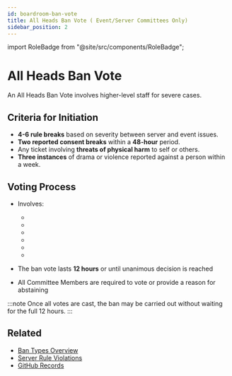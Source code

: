 ```yaml
---
id: boardroom-ban-vote
title: All Heads Ban Vote ( Event/Server Committees Only)
sidebar_position: 2
---
```


import RoleBadge from "@site/src/components/RoleBadge";

# All Heads Ban Vote

An All Heads Ban Vote involves higher-level staff for severe cases.

## Criteria for Initiation

- **4-6 rule breaks** based on severity between server and event issues.
- **Two reported consent breaks** within a **48-hour** period.
- Any ticket involving **threats of physical harm** to self or others.
- **Three instances** of drama or violence reported against a person within a week.

## Voting Process

- Involves:

  - <RoleBadge role="HR" color="#ff6b6b" />
  - <RoleBadge role="Event Head" color="#f75edb" />
  - <RoleBadge role="Head Moderator" color="#e68027" />
  - <RoleBadge role="Server Committee Member" badgeIcon="server_committee_role_icon.webp" color="#db1cb8" />
  - <RoleBadge role="Head of Security" color="#ff0000" />
  - <RoleBadge role="Event Committee" color="#f75edb" />

- The ban vote lasts **12 hours** or until unanimous decision is reached
- All Committee Members are required to vote or provide a reason for abstaining

:::note
Once all votes are cast, the ban may be carried out without waiting for the full 12 hours.
:::

## Related

- [Ban Types Overview](./ban-types-overview)
- [Server Rule Violations](../server-rule-violations)
- [GitHub Records](../github-records)
